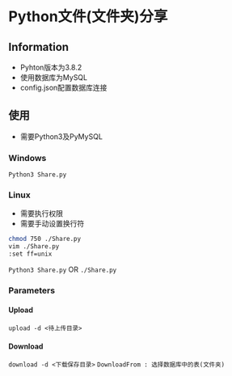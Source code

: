 # Python文件(文件夹)分享
## Information
- Pyhton版本为3.8.2
- 使用数据库为MySQL
- config.json配置数据库连接

## 使用
- 需要Python3及PyMySQL
### Windows
``Python3 Share.py``

### Linux
- 需要执行权限
- 需要手动设置换行符
```bash
chmod 750 ./Share.py
vim ./Share.py
:set ff=unix
```
``Python3 Share.py`` OR ``./Share.py``

### Parameters
#### Upload
``upload -d <待上传目录>``
#### Download
``download -d <下载保存目录>``
``DownloadFrom : 选择数据库中的表(文件夹)``